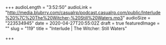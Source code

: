 +++
audioLength = "3:52:50"
audioLink = "http://media.blubrry.com/casualrp/podcast.casualrp.com/public/Interlude%20%7C%20The%20Witcher-%20Still%20Waters.mp3"
audioSize = "223534945"
date = 2020-04-27T20:55:02Z
draft = true
featuredImage = ""
slug = "119"
title = "Interlude | The Witcher: Still Waters"

+++
